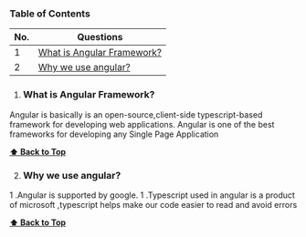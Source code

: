 ### Table of Contents

| No. | Questions |
|---- | ---------
|1 | [What is Angular Framework?](#what-is-angular-framework)|
|2 | [Why we use angular?](#Why-we-use-angular)|



1. ### What is Angular Framework?
Angular is basically is an open-source,client-side typescript-based  framework  for developing web applications.
Angular is one of the best frameworks for developing any Single Page Application

**[⬆ Back to Top](#table-of-contents)**


2. ### Why we use angular?
1 .Angular is supported by google.
1 .Typescript used in angular is a product of microsoft ,typescript  helps make our code easier to read and avoid errors

**[⬆ Back to Top](#table-of-contents)**







